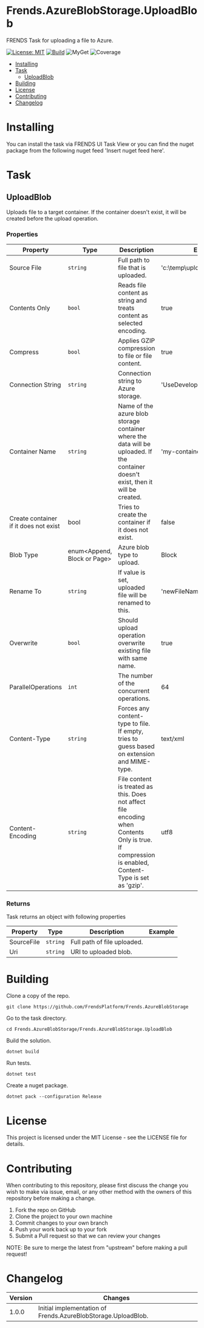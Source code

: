 # Frends.AzureBlobStorage.UploadBlob
FRENDS Task for uploading a file to Azure.

[![License: MIT](https://img.shields.io/badge/License-MIT-green.svg)](https://opensource.org/licenses/MIT) 
[![Build](https://github.com/FrendsPlatform/Frends.AzureBlobStorage/actions/workflows/UploadBlob_build_and_test_on_main.yml/badge.svg)](https://github.com/FrendsPlatform/Frends.AzureBlobStorage/actions)
![MyGet](https://img.shields.io/myget/frends-tasks/v/Frends.AzureBlobStorage.UploadBlob)
![Coverage](https://app-github-custom-badges.azurewebsites.net/Badge?key=FrendsPlatform/Frends.AzureBlobStorage/Frends.AzureBlobStorage.UploadBlob|main)

- [Installing](#installing)
- [Task](#task)
     - [UploadBlob](#UploadBlob)
- [Building](#building)
- [License](#license)
- [Contributing](#contributing)
- [Changelog](#changelog)

# Installing

You can install the task via FRENDS UI Task View or you can find the nuget package from the following nuget feed 'Insert nuget feed here'.

# Task

## UploadBlob
Uploads file to a target container. If the container doesn't exist, it will be created before the upload operation.

### Properties

| Property                              | Type                        | Description                                                                                                                                          | Example                      |
|---------------------------------------|-----------------------------|------------------------------------------------------------------------------------------------------------------------------------------------------|------------------------------|
| Source File                           | `string`                    | Full path to file that is uploaded.                                                                                                                  | 'c:\temp\uploadMe.xml'       |
| Contents Only                         | `bool`                      | Reads file content as string and treats content as selected encoding.                                                                                | true                         |
| Compress                              | `bool`                      | Applies GZIP compression to file or file content.                                                                                                    | true                         |
| Connection String                     | `string`                    | Connection string to Azure storage.                                                                                                                  | 'UseDevelopmentStorage=true' |
| Container Name                        | `string`                    | Name of the azure blob storage container where the data will be uploaded. If the container doesn't exist, then it will be created.                   | 'my-container'               |
| Create container if it does not exist | bool                        | Tries to create the container if it does not exist.                                                                                                  | false                        |
| Blob Type                             | enum<Append, Block or Page> | Azure blob type to upload.                                                                                                                           | Block                        |
| Rename To                             | `string`                    | If value is set, uploaded file will be renamed to this.                                                                                              | 'newFileName.xml'            |
| Overwrite                             | `bool`                      | Should upload operation overwrite existing file with same name.                                                                                      | true                         |
| ParallelOperations                    | `int`                       | The number of the concurrent operations.                                                                                                             | 64                           |
| Content-Type                          | `string`                    | Forces any content-type to file. If empty, tries to guess based on extension and MIME-type.                                                          | text/xml                     |
| Content-Encoding                      | `string`                    | File content is treated as this. Does not affect file encoding when Contents Only is true. If compression is enabled, Content-Type is set as 'gzip'. | utf8                         |

### Returns

Task returns an object with following properties

| Property   | Type     | Description                 | Example |
|------------|----------|-----------------------------|---------|
| SourceFile | `string` | Full path of file uploaded. |         |
| Uri        | `string` | URI to uploaded blob.       |         |

# Building

Clone a copy of the repo.

`git clone https://github.com/FrendsPlatform/Frends.AzureBlobStorage`

Go to the task directory.

`cd Frends.AzureBlobStorage/Frends.AzureBlobStorage.UploadBlob`

Build the solution.

`dotnet build`

Run tests.

`dotnet test`

Create a nuget package.

`dotnet pack --configuration Release`

# License

This project is licensed under the MIT License - see the LICENSE file for details.

# Contributing
When contributing to this repository, please first discuss the change you wish to make via issue, email, or any other method with the owners of this repository before making a change.

1. Fork the repo on GitHub
2. Clone the project to your own machine
3. Commit changes to your own branch
4. Push your work back up to your fork
5. Submit a Pull request so that we can review your changes

NOTE: Be sure to merge the latest from "upstream" before making a pull request!

# Changelog

| Version | Changes                                                         |
|---------|-----------------------------------------------------------------|
| 1.0.0   | Initial implementation of Frends.AzureBlobStorage.UploadBlob. |
